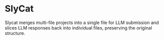 # SlyCat
Slycat merges multi-file projects into a single file for LLM submission and slices LLM responses back into individual files, preserving the original structure.
